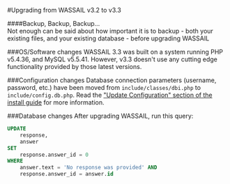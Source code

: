 #Upgrading from WASSAIL v3.2 to v3.3

####Backup, Backup, Backup...  
Not enough can be said about how important it is to backup - both your existing files, and your existing database - before upgrading WASSAIL


###OS/Software changes
WASSAIL 3.3 was built on a system running PHP v5.4.36, and MySQL v5.5.41.  However, v3.3 doesn't use any cutting edge functionality provided by those latest versions.

###Configuration changes
Database connection parameters (username, password, etc.) have been moved from `include/classes/dbi.php` to `include/config.db.php`.  Read the ["Update Configuration" section of the install guide](https://github.com/augustanalibrary/wassail/blob/master/INSTALL.md#update-configuration) for more information.

###Database changes
After upgrading WASSAIL, run this query:

```sql
UPDATE
    response,
    answer
SET
    response.answer_id = 0
WHERE
    answer.text = 'No response was provided' AND
    response.answer_id = answer.id
```
